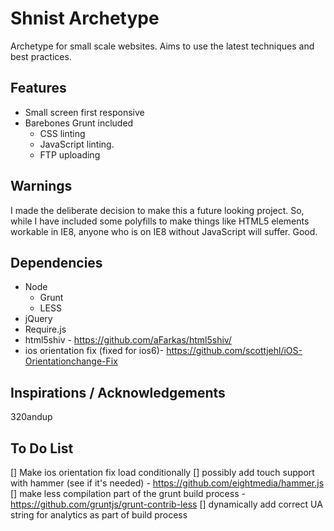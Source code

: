 # Shnist Archetype

Archetype for small scale websites. Aims to use the latest techniques and best practices.

## Features

* Small screen first responsive
* Barebones Grunt included
	* CSS linting
	* JavaScript linting.
	* FTP uploading

## Warnings

I made the deliberate decision to make this a future looking project. So, while I have included
some polyfills to make things like HTML5 elements workable in IE8, anyone who is on IE8 without
JavaScript will suffer. Good.

## Dependencies

* Node
	* Grunt
	* LESS
* jQuery
* Require.js
* html5shiv - https://github.com/aFarkas/html5shiv/
* ios orientation fix (fixed for ios6)- https://github.com/scottjehl/iOS-Orientationchange-Fix

## Inspirations / Acknowledgements

320andup


## To Do List

[] Make ios orientation fix load conditionally
[] possibly add touch support with hammer (see if it's needed) - https://github.com/eightmedia/hammer.js
[] make less compilation part of the grunt build process - https://github.com/gruntjs/grunt-contrib-less
[] dynamically add correct UA string for analytics as part of build process

